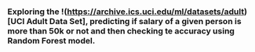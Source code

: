### Exploring the !(https://archive.ics.uci.edu/ml/datasets/adult)[UCI Adult Data Set], predicting if salary of a given person is more than 50k or not and then checking te accuracy using Random Forest model. 
